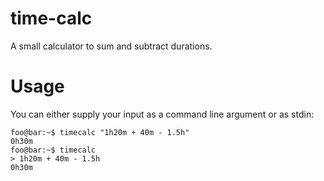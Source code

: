 # time-calc

A small calculator to sum and subtract durations.

# Usage

You can either supply your input as a command line argument or as stdin:

```shell-session
foo@bar:~$ timecalc "1h20m + 40m - 1.5h"
0h30m
foo@bar:~$ timecalc
> 1h20m + 40m - 1.5h
0h30m
```